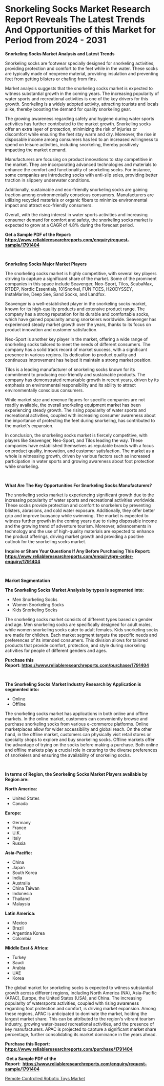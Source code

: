 <p><h1>Snorkeling Socks Market Research Report Reveals The Latest Trends And Opportunities of this Market for Period from 2024 - 2031</h1></p><p><strong>Snorkeling Socks Market Analysis and Latest Trends</strong></p>
<p><p>Snorkeling socks are footwear specially designed for snorkeling activities, providing protection and comfort to the feet while in the water. These socks are typically made of neoprene material, providing insulation and preventing feet from getting blisters or chafing from fins.</p><p>Market analysis suggests that the snorkeling socks market is expected to witness substantial growth in the coming years. The increasing popularity of water sports and recreational activities is one of the key drivers for this growth. Snorkeling is a widely adopted activity, attracting tourists and locals alike, thereby boosting the demand for quality snorkeling gear.</p><p>The growing awareness regarding safety and hygiene during water sports activities has further contributed to the market growth. Snorkeling socks offer an extra layer of protection, minimizing the risk of injuries or discomfort while ensuring the feet stay warm and dry. Moreover, the rise in disposable income among consumers has led to an increased willingness to spend on leisure activities, including snorkeling, thereby positively impacting the market demand.</p><p>Manufacturers are focusing on product innovations to stay competitive in the market. They are incorporating advanced technologies and materials to enhance the comfort and functionality of snorkeling socks. For instance, some companies are introducing socks with anti-slip soles, providing better traction in slippery underwater conditions.</p><p>Additionally, sustainable and eco-friendly snorkeling socks are gaining traction among environmentally conscious consumers. Manufacturers are utilizing recycled materials or organic fibers to minimize environmental impact and attract eco-friendly consumers.</p><p>Overall, with the rising interest in water sports activities and increasing consumer demand for comfort and safety, the snorkeling socks market is expected to grow at a CAGR of 4.8% during the forecast period.</p></p>
<p><strong>Get a Sample PDF of the Report:&nbsp; <a href="https://www.reliableresearchreports.com/enquiry/request-sample/1791404">https://www.reliableresearchreports.com/enquiry/request-sample/1791404</a></strong></p>
<p>&nbsp;</p>
<p><strong>Snorkeling Socks Major Market Players</strong></p>
<p><p>The snorkeling socks market is highly competitive, with several key players striving to capture a significant share of the market. Some of the prominent companies in this space include Seavenger, Neo-Sport, Tilos, ScubaMax, RTDEP, Nordic Essentials, 101Snorkel, FUN TOES, H2ODYSSEY, InstaMarine, Deep See, Sand Socks, and Landfox.</p><p>Seavenger is a well-established player in the snorkeling socks market, known for its high-quality products and extensive product range. The company has a strong reputation for its durable and comfortable socks, which have gained popularity among snorkelers worldwide. Seavenger has experienced steady market growth over the years, thanks to its focus on product innovation and customer satisfaction.</p><p>Neo-Sport is another key player in the market, offering a wide range of snorkeling socks tailored to meet the needs of different consumers. The company has a solid track record of market success, with a significant presence in various regions. Its dedication to product quality and continuous improvement has helped it maintain a strong market position.</p><p>Tilos is a leading manufacturer of snorkeling socks known for its commitment to producing eco-friendly and sustainable products. The company has demonstrated remarkable growth in recent years, driven by its emphasis on environmental responsibility and its ability to attract environmentally conscious consumers.</p><p>While market size and revenue figures for specific companies are not readily available, the overall snorkeling equipment market has been experiencing steady growth. The rising popularity of water sports and recreational activities, coupled with increasing consumer awareness about the importance of protecting the feet during snorkeling, has contributed to the market's expansion.</p><p>In conclusion, the snorkeling socks market is fiercely competitive, with players like Seavenger, Neo-Sport, and Tilos leading the way. These companies have established themselves as reputable brands with a focus on product quality, innovation, and customer satisfaction. The market as a whole is witnessing growth, driven by various factors such as increased participation in water sports and growing awareness about foot protection while snorkeling.</p></p>
<p>&nbsp;</p>
<p><strong>What Are The Key Opportunities For Snorkeling Socks Manufacturers?</strong></p>
<p><p>The snorkeling socks market is experiencing significant growth due to the increasing popularity of water sports and recreational activities worldwide. These socks provide protection and comfort to snorkelers by preventing blisters, abrasions, and cold water exposure. Additionally, they offer better grip and improve buoyancy while swimming. The market is expected to witness further growth in the coming years due to rising disposable income and the growing trend of adventure tourism. Moreover, advancements in technology and the use of high-quality materials are expected to enhance the product offerings, driving market growth and providing a positive outlook for the snorkeling socks market.</p></p>
<p><strong>Inquire or Share Your Questions If Any Before Purchasing This Report: <a href="https://www.reliableresearchreports.com/enquiry/pre-order-enquiry/1791404">https://www.reliableresearchreports.com/enquiry/pre-order-enquiry/1791404</a></strong></p>
<p>&nbsp;</p>
<p><strong>Market Segmentation</strong></p>
<p><strong>The Snorkeling Socks Market Analysis by types is segmented into:</strong></p>
<p><ul><li>Men Snorkeling Socks</li><li>Women Snorkeling Socks</li><li>Kids Snorkeling Socks</li></ul></p>
<p><p>The snorkeling socks market consists of different types based on gender and age. Men snorkeling socks are specifically designed for adult males, while women snorkeling socks cater to adult females. Kids snorkeling socks are made for children. Each market segment targets the specific needs and preferences of its intended consumers. This division allows for tailored products that provide comfort, protection, and style during snorkeling activities for people of different genders and ages.</p></p>
<p><strong>Purchase this Report:&nbsp;<a href="https://www.reliableresearchreports.com/purchase/1791404">https://www.reliableresearchreports.com/purchase/1791404</a></strong></p>
<p>&nbsp;</p>
<p><strong>The Snorkeling Socks Market Industry Research by Application is segmented into:</strong></p>
<p><ul><li>Online</li><li>Offline</li></ul></p>
<p><p>The snorkeling socks market has applications in both online and offline markets. In the online market, customers can conveniently browse and purchase snorkeling socks from various e-commerce platforms. Online marketplaces allow for wider accessibility and global reach. On the other hand, in the offline market, customers can physically visit retail stores or specialty shops to explore and buy snorkeling socks. Offline markets offer the advantage of trying on the socks before making a purchase. Both online and offline markets play a crucial role in catering to the diverse preferences of snorkelers and ensuring the availability of snorkeling socks.</p></p>
<p>&nbsp;</p>
<p><strong>In terms of Region, the Snorkeling Socks Market Players available by Region are:</strong></p>
<p>
    <p> <strong> North America: </strong>
        <ul>
            <li>United States</li>
            <li>Canada</li>
        </ul>
        </p> 
    <p> <strong> Europe: </strong>
        <ul>
            <li>Germany</li>
            <li>France</li>
            <li>U.K.</li>
            <li>Italy</li>
            <li>Russia</li>
        </ul>
        </p> 
    <p> <strong> Asia-Pacific: </strong>
        <ul>
            <li>China</li>
            <li>Japan</li>
            <li>South Korea</li>
            <li>India</li>
            <li>Australia</li>
            <li>China Taiwan</li>
            <li>Indonesia</li>
            <li>Thailand</li>
            <li>Malaysia</li>
        </ul>
        </p> 
    <p> <strong> Latin America: </strong>
        <ul>
            <li>Mexico</li>
            <li>Brazil</li>
            <li>Argentina Korea</li>
            <li>Colombia</li>
        </ul>
        </p> 
    <p> <strong> Middle East & Africa: </strong>
        <ul>
            <li>Turkey</li>
            <li>Saudi</li>
            <li>Arabia</li>
            <li>UAE</li>
            <li>Korea</li>
        </ul>
    </p>
    </p>
<p><p>The global market for snorkeling socks is expected to witness substantial growth across different regions, including North America (NA), Asia-Pacific (APAC), Europe, the United States (USA), and China. The increasing popularity of watersports activities, coupled with rising awareness regarding foot protection and comfort, is driving market expansion. Among these regions, APAC is anticipated to dominate the market, holding the largest market share. This can be attributed to the region's vibrant tourism industry, growing water-based recreational activities, and the presence of key manufacturers. APAC is projected to capture a significant market share percentage, further consolidating its market dominance in the years ahead.</p></p>
<p><strong>Purchase this Report: <a href="https://www.reliableresearchreports.com/purchase/1791404">https://www.reliableresearchreports.com/purchase/1791404</a></strong></p>
<p>&nbsp;<strong>Get a Sample PDF of the Report:&nbsp;&nbsp;<a href="https://www.reliableresearchreports.com/enquiry/request-sample/1791404">https://www.reliableresearchreports.com/enquiry/request-sample/1791404</a></strong></p>
<p><strong></strong></p>
<p><p><a href="https://github.com/julyju69/Market-Research-Report-List-1/blob/main/remote-controlled-robotic-toys-market.md">Remote Controlled Robotic Toys Market</a></p></p>